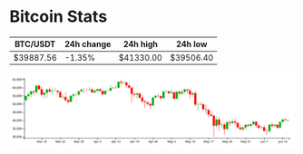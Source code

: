 # Bitcoin Stats

BTC/USDT|24h change|24h high|24h low|
|---|---|---|---|
|$39887.56|-1.35%|$41330.00|$39506.40|

<img src="./chart.svg">
